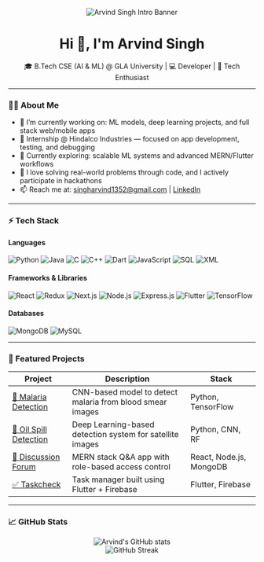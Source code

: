 <p align="center">
  <img src="https://github.com/Arvind13s/Arvind13s/blob/main/Video.gif?raw=true" alt="Arvind Singh Intro Banner" />
</p>

<h1 align="center">Hi 👋, I'm Arvind Singh</h1>

<p align="center">
  🎓 B.Tech CSE (AI & ML) @ GLA University | 💻 Developer | 🚀 Tech Enthusiast
</p>

---

### 👨‍💻 About Me

- 🔭 I’m currently working on: ML models, deep learning projects, and full stack web/mobile apps  
- 💼 Internship @ Hindalco Industries — focused on app development, testing, and debugging  
- 🌱 Currently exploring: scalable ML systems and advanced MERN/Flutter workflows  
- 🧠 I love solving real-world problems through code, and I actively participate in hackathons  
- 📫 Reach me at: [singharvind1352@gmail.com](mailto:singharvind1352@gmail.com) | [LinkedIn](https://linkedin.com/in/arvind-singh-881b02219)

---

### ⚡ Tech Stack

#### Languages  
![Python](https://img.shields.io/badge/Python-3776AB?style=for-the-badge&logo=python&logoColor=white)
![Java](https://img.shields.io/badge/Java-007396?style=for-the-badge&logo=java&logoColor=white)
![C](https://img.shields.io/badge/C-00599C?style=for-the-badge&logo=c&logoColor=white)
![C++](https://img.shields.io/badge/C++-00599C?style=for-the-badge&logo=c%2B%2B&logoColor=white)
![Dart](https://img.shields.io/badge/Dart-0175C2?style=for-the-badge&logo=dart&logoColor=white)
![JavaScript](https://img.shields.io/badge/JavaScript-F7DF1E?style=for-the-badge&logo=javascript&logoColor=black)
![SQL](https://img.shields.io/badge/SQL-4479A1?style=for-the-badge&logo=postgresql&logoColor=white)
![XML](https://img.shields.io/badge/XML-EF652A?style=for-the-badge&logo=xml&logoColor=white)

#### Frameworks & Libraries  
![React](https://img.shields.io/badge/React-20232A?style=for-the-badge&logo=react&logoColor=61DAFB)
![Redux](https://img.shields.io/badge/Redux-593D88?style=for-the-badge&logo=redux&logoColor=white)
![Next.js](https://img.shields.io/badge/Next.js-000000?style=for-the-badge&logo=nextdotjs&logoColor=white)
![Node.js](https://img.shields.io/badge/Node.js-339933?style=for-the-badge&logo=nodedotjs&logoColor=white)
![Express.js](https://img.shields.io/badge/Express.js-000000?style=for-the-badge&logo=express&logoColor=white)
![Flutter](https://img.shields.io/badge/Flutter-02569B?style=for-the-badge&logo=flutter&logoColor=white)
![TensorFlow](https://img.shields.io/badge/TensorFlow-FF6F00?style=for-the-badge&logo=tensorflow&logoColor=white)

#### Databases  
![MongoDB](https://img.shields.io/badge/MongoDB-4EA94B?style=for-the-badge&logo=mongodb&logoColor=white)
![MySQL](https://img.shields.io/badge/MySQL-00758F?style=for-the-badge&logo=mysql&logoColor=white)

---

### 🚀 Featured Projects

| Project | Description | Stack |
|--------|-------------|-------|
| [🧪 Malaria Detection](https://github.com/Arvind13s/Malaria-Detection-Using-CNN) | CNN-based model to detect malaria from blood smear images | Python, TensorFlow |
| [🌊 Oil Spill Detection](https://github.com/Arvind13s/Oil-Spill-Detection-Using-Satellite-Images) | Deep Learning-based detection system for satellite images | Python, CNN, RF |
| [💬 Discussion Forum](https://github.com/Arvind13s) | MERN stack Q&A app with role-based access control | React, Node.js, MongoDB |
| [✅ Taskcheck](https://github.com/Arvind13s/Taskcheck) | Task manager built using Flutter + Firebase | Flutter, Firebase |

---

### 📈 GitHub Stats

<p align="center">
  <img src="https://github-readme-stats.vercel.app/api?username=Arvind13s&show_icons=true&theme=tokyonight" alt="Arvind's GitHub stats" />
  <br />
  <img src="https://github-readme-streak-stats.herokuapp.com?user=Arvind13s&theme=tokyonight-duo" alt="GitHub Streak" />
</p>
